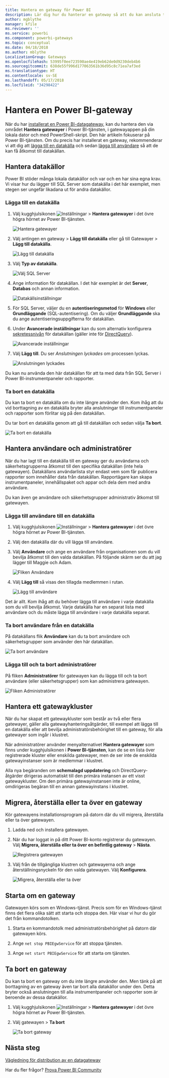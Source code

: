 ```yaml
---
title: Hantera en gateway för Power BI
description: Lär dig hur du hanterar en gateway så att du kan ansluta till lokala data i Power BI.
author: mgblythe
manager: kfile
ms.reviewer: ''
ms.service: powerbi
ms.component: powerbi-gateways
ms.topic: conceptual
ms.date: 04/18/2018
ms.author: mblythe
LocalizationGroup: Gateways
ms.openlocfilehash: 53995f0ee723590ae4e419eb62de0d9230deb4b6
ms.sourcegitcommit: 638de55f996d177063561b36d95c8c71ea7af3ed
ms.translationtype: HT
ms.contentlocale: sv-SE
ms.lasthandoff: 05/17/2018
ms.locfileid: "34298422"
---
```

# <a name="manage-a-power-bi-gateway"></a>Hantera en Power BI-gateway

När du har [installerat en Power BI-datagateway](service-gateway-install.md), kan du hantera den via området **Hantera gatewayer** i Power BI-tjänsten, i gatewayappen på din lokala dator och med PowerShell-skript. Den här artikeln fokuserar på Power BI-tjänsten. Om du precis har installerat en gateway, rekommenderar vi att dig att [lägga till en datakälla](#add-a-data-source) och sedan [lägga till användare](#add-users-to-a-data-source) så att de kan få åtkomst till datakällan.


## <a name="manage-data-sources"></a>Hantera datakällor

Power BI stöder många lokala datakällor och var och en har sina egna krav. Vi visar hur du lägger till SQL Server som datakälla i det här exemplet, men stegen ser ungefär likadana ut för andra datakällor.


### <a name="add-a-data-source"></a>Lägga till en datakälla

1. Välj kugghjulsikonen ![Inställningar](media/service-gateway-manage/icon-gear.png) > **Hantera gatewayer** i det övre högra hörnet av Power BI-tjänsten.

    ![Hantera gatewayer](media/service-gateway-manage/manage-gateways.png)

2. Välj antingen en gateway > **Lägg till datakälla** eller gå till Gatewayer > **Lägg till datakälla**.

    ![Lägg till datakälla](media/service-gateway-manage/add-data-source.png)

3. Välj **Typ av datakälla**.

    ![Välj SQL Server](media/service-gateway-manage/select-sql-server.png)


4. Ange information för datakällan. I det här exemplet är det **Server**, **Databas** och annan information.  

    ![Datakällsinställningar](media/service-gateway-manage/data-source-settings.png)

5. För SQL Server, väljer du en **autentiseringsmetod** för **Windows** eller **Grundläggande** (SQL-autentisering).  Om du väljer **Grundläggande** ska du ange autentiseringsuppgifterna för datakällan.

6. Under **Avancerade inställningar** kan du som alternativ konfigurera [sekretessnivån]((https://support.office.com/article/Privacy-levels-Power-Query-CC3EDE4D-359E-4B28-BC72-9BEE7900B540)) för datakällan (gäller inte för [DirectQuery](desktop-directquery-about.md)).

    ![Avancerade inställningar](media/service-gateway-manage/advanced-settings.png)

7. Välj **Lägg till**. Du ser *Anslutningen lyckades* om processen lyckas.

    ![Anslutningen lyckades](media/service-gateway-manage/connection-successful.png)

Du kan nu använda den här datakällan för att ta med data från SQL Server i Power BI-instrumentpaneler och rapporter.

### <a name="remove-a-data-source"></a>Ta bort en datakälla

Du kan ta bort en datakälla om du inte längre använder den. Kom ihåg att du vid borttagning av en datakälla bryter alla anslutningar till instrumentpaneler och rapporter som förlitar sig på den datakällan.

Du tar bort en datakälla genom att gå till datakällan och sedan välja **Ta bort**.

![Ta bort en datakälla](media/service-gateway-manage/remove-data-source.png)


## <a name="manage-users-and-administrators"></a>Hantera användare och administratörer

När du har lagt till en datakälla till en gateway ger du användarna och säkerhetsgrupperna åtkomst till den specifika datakällan (inte hela gatewayen). Datakällans användarlista styr endast vem som får publicera rapporter som innehåller data från datakällan. Rapportägare kan skapa instrumentpaneler, innehållspaket och appar och dela dem med andra användare.

Du kan även ge användare och säkerhetsgrupper administrativ åtkomst till gatewayen.


### <a name="add-users-to-a-data-source"></a>Lägga till användare till en datakälla

1. Välj kugghjulsikonen ![Inställningar](media/service-gateway-manage/icon-gear.png) > **Hantera gatewayer** i det övre högra hörnet av Power BI-tjänsten.

2. Välj den datakälla där du vill lägga till användare.

3. Välj **Användare** och ange en användare från organisationen som du vill bevilja åtkomst till den valda datakällan. På följande skärm ser du att jag lägger till Maggie och Adam.

    ![Fliken Användare](media/service-gateway-manage/users-tab.png)

4. Välj **Lägg till** så visas den tillagda medlemmen i rutan.

    ![Lägg till användare](media/service-gateway-manage/add-user.png)

Det är allt. Kom ihåg att du behöver lägga till användare i varje datakälla som du vill bevilja åtkomst. Varje datakälla har en separat lista med användare och du måste lägga till användare i varje datakälla separat.


### <a name="remove-users-from-a-data-source"></a>Ta bort användare från en datakälla

På datakällans flik **Användare** kan du ta bort användare och säkerhetsgrupper som använder den här datakällan.

![Ta bort användare](media/service-gateway-manage/remove-user.png)


### <a name="add-and-remove-administrators"></a>Lägga till och ta bort administratörer

På fliken **Administratörer** för gatewayen kan du lägga till och ta bort användare (eller säkerhetsgrupper) som kan administrera gatewayen.

![Fliken Administratörer](media/service-gateway-manage/administrators-tab.png)


## <a name="manage-a-gateway-cluster"></a>Hantera ett gatewaykluster

När du har skapat ett gatewaykluster som består av två eller flera gatewayer, gäller alla gatewayhanteringsåtgärder, till exempel att lägga till en datakälla eller att bevilja administratörsbehörighet till en gateway, för alla gatewayer som ingår i klustret. 

När administratörer använder menyalternativet **Hantera gatewayer** som finns under kugghjulsikonen i **Power BI-tjänsten**, kan de se en lista över registrerade kluster eller enskilda gatewayer, men de ser inte de enskilda gatewayinstanser som är medlemmar i klustret.

Alla nya begäranden om **schemalagd uppdatering** och DirectQuery-åtgärder dirigeras automatiskt till den primära instansen av ett visst gatewaykluster. Om den primära gatewayinstansen inte är online, omdirigeras begäran till en annan gatewayinstans i klustret.


## <a name="migrate-restore-or-take-over-a-gateway"></a>Migrera, återställa eller ta över en gateway

Kör gatewayens installationsprogram på datorn där du vill migrera, återställa eller ta över gatewayen.

1. Ladda ned och installera gatewayen.

2. När du har loggat in på ditt Power BI-konto registrerar du gatewayen. Välj **Migrera, återställa eller ta över en befintlig gateway** > **Nästa**.

    ![Registrera gatewayen](media/service-gateway-manage/register-gateway.png)

3. Välj från de tillgängliga klustren och gatewayerna och ange återställningsnyckeln för den valda gatewayen. Välj **Konfigurera**.

    ![Migrera, återställa eller ta över](media/service-gateway-manage/migrate-restore-takeover.png)


## <a name="restart-a-gateway"></a>Starta om en gateway

Gatewayen körs som en Windows-tjänst. Precis som för en Windows-tjänst finns det flera olika sätt att starta och stoppa den. Här visar vi hur du gör det från kommandotolken.

1. Starta en kommandotolk med administratörsbehörighet på datorn där gatewayen körs.

2. Ange `net stop PBIEgwService` för att stoppa tjänsten.

3. Ange `net start PBIEgwService` för att starta om tjänsten.


## <a name="remove-a-gateway"></a>Ta bort en gateway

Du kan ta bort en gateway om du inte längre använder den. Men tänk på att borttagning av en gateway även tar bort alla datakällor under den. Detta bryter också anslutningen till alla instrumentpaneler och rapporter som är beroende av dessa datakällor.

1. Välj kugghjulsikonen ![Inställningar](media/service-gateway-manage/icon-gear.png) > **Hantera gatewayer** i det övre högra hörnet av Power BI-tjänsten.

2. Välj gatewayen > **Ta bort**
   
   ![Ta bort gateway](media/service-gateway-manage/remove-gateway.png)


## <a name="next-steps"></a>Nästa steg

[Vägledning för distribution av en datagateway](service-gateway-deployment-guidance.md)

Har du fler frågor? [Prova Power BI Community](http://community.powerbi.com/)